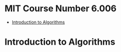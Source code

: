 # MIT Course Number 6.006
- [Introduction to Algorithms](https://ocw.mit.edu/courses/electrical-engineering-and-computer-science/6-006-introduction-to-algorithms-fall-2011/)

# Introduction to Algorithms


## 
